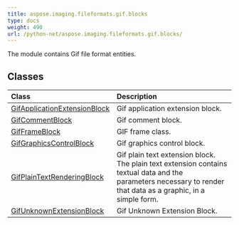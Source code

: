 ```yaml
---
title: aspose.imaging.fileformats.gif.blocks
type: docs
weight: 490
url: /python-net/aspose.imaging.fileformats.gif.blocks/
---
```



The module contains Gif file format entities.

## **Classes**
| **Class** | **Description** |
| :- | :- |
| [GifApplicationExtensionBlock](/imaging/python-net/aspose.imaging.fileformats.gif.blocks/gifapplicationextensionblock/) | Gif application extension block. |
| [GifCommentBlock](/imaging/python-net/aspose.imaging.fileformats.gif.blocks/gifcommentblock/) | Gif comment block. |
| [GifFrameBlock](/imaging/python-net/aspose.imaging.fileformats.gif.blocks/gifframeblock/) | GIF frame class. |
| [GifGraphicsControlBlock](/imaging/python-net/aspose.imaging.fileformats.gif.blocks/gifgraphicscontrolblock/) | Gif graphics control block. |
| [GifPlainTextRenderingBlock](/imaging/python-net/aspose.imaging.fileformats.gif.blocks/gifplaintextrenderingblock/) | Gif plain text extension block. The plain text extension contains textual data and the<br/>            parameters necessary to render that data as a graphic, in a simple form. |
| [GifUnknownExtensionBlock](/imaging/python-net/aspose.imaging.fileformats.gif.blocks/gifunknownextensionblock/) | Gif Unknown Extension Block. |

